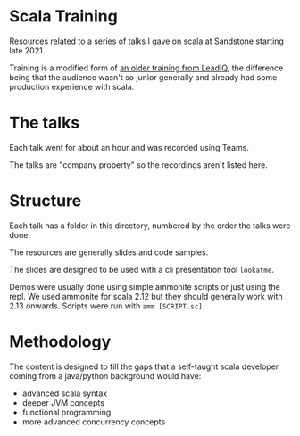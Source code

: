 # Scala Training

Resources related to a series of talks I gave on scala at Sandstone starting late 2021.

Training is a modified form of [an older training from LeadIQ](https://github.com/rminehan/scala-basic-training),
the difference being that the audience wasn't so junior generally and already had some production experience with scala.

# The talks

Each talk went for about an hour and was recorded using Teams.

The talks are "company property" so the recordings aren't listed here.

# Structure

Each talk has a folder in this directory, numbered by the order the talks were done.

The resources are generally slides and code samples.

The slides are designed to be used with a cli presentation tool `lookatme`.

Demos were usually done using simple ammonite scripts or just using the repl. We used ammonite for scala 2.12 but they should generally work with 2.13 onwards. Scripts were run with `amm [SCRIPT.sc]`.

# Methodology

The content is designed to fill the gaps that a self-taught scala developer coming from a java/python background would have:

- advanced scala syntax
- deeper JVM concepts
- functional programming
- more advanced concurrency concepts
